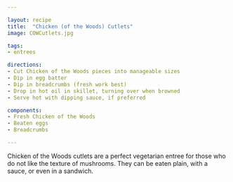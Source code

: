 ```yaml
---

layout: recipe
title:  "Chicken (of the Woods) Cutlets"
image: COWCutlets.jpg

tags:
- entrees

directions:
- Cut Chicken of the Woods pieces into manageable sizes
- Dip in egg batter
- Dip in breadcrumbs (fresh work best)
- Drop in hot oil in skillet, turning over when browned
- Serve hot with dipping sauce, if preferred

components:
- Fresh Chicken of the Woods
- Beaten eggs
- Breadcrumbs

---
```


Chicken of the Woods cutlets are a perfect vegetarian entree for those who do not like the texture of mushrooms. They can be eaten plain, with a sauce, or even in a sandwich.
